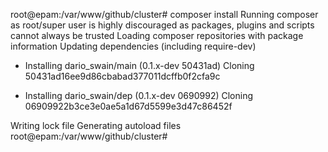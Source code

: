root@epam:/var/www/github/cluster# composer install
Running composer as root/super user is highly discouraged as packages, plugins and scripts cannot always be trusted
Loading composer repositories with package information
Updating dependencies (including require-dev)
  - Installing dario_swain/main (0.1.x-dev 50431ad)
    Cloning 50431ad16ee9d86cbabad377011dcffb0f2cfa9c

  - Installing dario_swain/dep (0.1.x-dev 0690992)
    Cloning 06909922b3ce3e0ae5a1d67d5599e3d47c86452f

Writing lock file
Generating autoload files
root@epam:/var/www/github/cluster#
